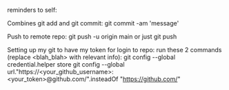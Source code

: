 reminders to self:

Combines git add and git commit:
    git commit -am 'message' 

Push to remote repo:
    git push -u origin main
    or just 
    git push
    
Setting up my git to have my token for login to repo: run these 2 commands (replace <blah_blah> with relevant info):
    git config --global credential.helper store
    git config --global url."https://<your_github_username>:<your_token>@github.com/".insteadOf "https://github.com/"